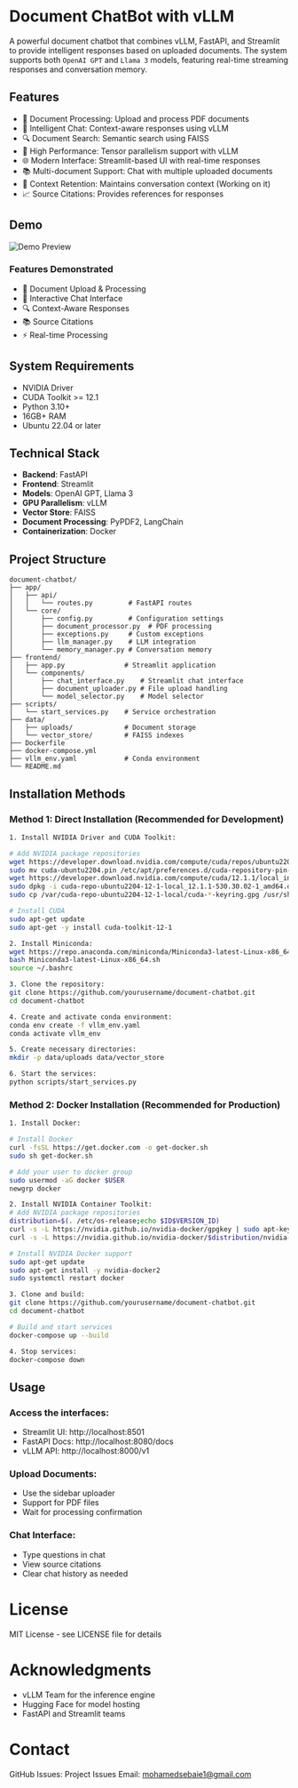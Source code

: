 # Document ChatBot with vLLM

A powerful document chatbot that combines vLLM, FastAPI, and Streamlit to provide intelligent responses based on uploaded documents. The system supports both `OpenAI GPT` and `Llama 3` models, featuring real-time streaming responses and conversation memory.

## Features
- 📑 Document Processing: Upload and process PDF documents
- 💬 Intelligent Chat: Context-aware responses using vLLM
- 🔍 Document Search: Semantic search using FAISS
- 🚀 High Performance: Tensor parallelism support with vLLM
- 🌐 Modern Interface: Streamlit-based UI with real-time responses
- 📚 Multi-document Support: Chat with multiple uploaded documents
- 🔄 Context Retention: Maintains conversation context (Working on it)
- 📈 Source Citations: Provides references for responses

## Demo

![Demo Preview](./demo.gif)

### Features Demonstrated
- 📝 Document Upload & Processing
- 💬 Interactive Chat Interface
- 🔍 Context-Aware Responses
- 📚 Source Citations
- ⚡ Real-time Processing
  
## System Requirements
- NVIDIA Driver
- CUDA Toolkit >= 12.1
- Python 3.10+
- 16GB+ RAM
- Ubuntu 22.04 or later

## Technical Stack
- **Backend**: FastAPI
- **Frontend**: Streamlit
- **Models**: OpenAI GPT, Llama 3
- **GPU Parallelism**: vLLM
- **Vector Store**: FAISS
- **Document Processing**: PyPDF2, LangChain
- **Containerization**: Docker

## Project Structure

```plaintext
document-chatbot/
├── app/
│   ├── api/
│   │   └── routes.py         # FastAPI routes
│   └── core/
│       ├── config.py         # Configuration settings
│       ├── document_processor.py  # PDF processing
│       ├── exceptions.py     # Custom exceptions
│       ├── llm_manager.py    # LLM integration
│       └── memory_manager.py # Conversation memory
├── frontend/
│   ├── app.py               # Streamlit application
│   └── components/
│       ├── chat_interface.py    # Streamlit chat interface
│       ├── document_uploader.py # File upload handling
│       └── model_selector.py    # Model selector
├── scripts/
│   └── start_services.py    # Service orchestration
├── data/
│   ├── uploads/             # Document storage
│   └── vector_store/        # FAISS indexes
├── Dockerfile
├── docker-compose.yml
├── vllm_env.yaml            # Conda environment
└── README.md
```

## Installation Methods

### Method 1: Direct Installation (Recommended for Development)
```bash
1. Install NVIDIA Driver and CUDA Toolkit:

# Add NVIDIA package repositories
wget https://developer.download.nvidia.com/compute/cuda/repos/ubuntu2204/x86_64/cuda-ubuntu2204.pin
sudo mv cuda-ubuntu2204.pin /etc/apt/preferences.d/cuda-repository-pin-600
wget https://developer.download.nvidia.com/compute/cuda/12.1.1/local_installers/cuda-repo-ubuntu2204-12-1-local_12.1.1-530.30.02-1_amd64.deb
sudo dpkg -i cuda-repo-ubuntu2204-12-1-local_12.1.1-530.30.02-1_amd64.deb
sudo cp /var/cuda-repo-ubuntu2204-12-1-local/cuda-*-keyring.gpg /usr/share/keyrings/

# Install CUDA
sudo apt-get update
sudo apt-get -y install cuda-toolkit-12-1

2. Install Miniconda:
wget https://repo.anaconda.com/miniconda/Miniconda3-latest-Linux-x86_64.sh
bash Miniconda3-latest-Linux-x86_64.sh
source ~/.bashrc

3. Clone the repository:
git clone https://github.com/yourusername/document-chatbot.git
cd document-chatbot

4. Create and activate conda environment:
conda env create -f vllm_env.yaml
conda activate vllm_env

5. Create necessary directories:
mkdir -p data/uploads data/vector_store

6. Start the services:
python scripts/start_services.py
```
### Method 2: Docker Installation (Recommended for Production)
```bash
1. Install Docker:

# Install Docker
curl -fsSL https://get.docker.com -o get-docker.sh
sudo sh get-docker.sh

# Add your user to docker group
sudo usermod -aG docker $USER
newgrp docker

2. Install NVIDIA Container Toolkit:
# Add NVIDIA package repositories
distribution=$(. /etc/os-release;echo $ID$VERSION_ID)
curl -s -L https://nvidia.github.io/nvidia-docker/gpgkey | sudo apt-key add -
curl -s -L https://nvidia.github.io/nvidia-docker/$distribution/nvidia-docker.list | sudo tee /etc/apt/sources.list.d/nvidia-docker.list

# Install NVIDIA Docker support
sudo apt-get update
sudo apt-get install -y nvidia-docker2
sudo systemctl restart docker

3. Clone and build:
git clone https://github.com/yourusername/document-chatbot.git
cd document-chatbot

# Build and start services
docker-compose up --build

4. Stop services:
docker-compose down
```
## Usage
### Access the interfaces:
- Streamlit UI: http://localhost:8501
- FastAPI Docs: http://localhost:8080/docs
- vLLM API: http://localhost:8000/v1
### Upload Documents:
- Use the sidebar uploader
- Support for PDF files
- Wait for processing confirmation
### Chat Interface:
- Type questions in chat
- View source citations
- Clear chat history as needed

# License
MIT License - see LICENSE file for details

# Acknowledgments
- vLLM Team for the inference engine
- Hugging Face for model hosting
- FastAPI and Streamlit teams

# Contact
GitHub Issues: Project Issues
Email: mohamedsebaie1@gmail.com 
